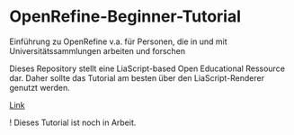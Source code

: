 # OpenRefine-Beginner-Tutorial
Einführung zu OpenRefine v.a. für Personen, die in und mit Universitätssammlungen arbeiten und forschen

Dieses Repository stellt eine LiaScript-based Open Educational Ressource dar.
Daher sollte das Tutorial am besten über den LiaScript-Renderer genutzt werden.

[Link](https://liascript.github.io/course/?https://raw.githubusercontent.com/lou-tha/OpenRefine-Beginner-Tutorial/main/OpenRefine-Beginner-Tutorial.md)

! Dieses Tutorial ist noch in Arbeit.